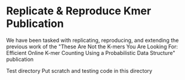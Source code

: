 # Replicate & Reproduce Kmer Publication
We have been tasked with replicating, reproducing, and extending the previous work of the "These Are Not the K-mers You Are Looking For: Efficient Online K-mer Counting Using a Probabilistic Data Structure" publication

Test directory
Put scratch and testing code in this directory



